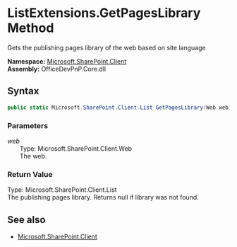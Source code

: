 # ListExtensions.GetPagesLibrary Method  
Gets the publishing pages library of the web based on site language  

**Namespace:** [Microsoft.SharePoint.Client](Microsoft.SharePoint.Client.md)  
**Assembly:** OfficeDevPnP.Core.dll  
## Syntax
```C#
public static Microsoft.SharePoint.Client.List GetPagesLibrary(Web web)
```
### Parameters
*web*  
&emsp;&emsp;Type: Microsoft.SharePoint.Client.Web  
&emsp;&emsp;The web.  
  
### Return Value
Type: Microsoft.SharePoint.Client.List  
The publishing pages library. Returns null if library was not found.

## See also
- [Microsoft.SharePoint.Client](Microsoft.SharePoint.Client.md)
